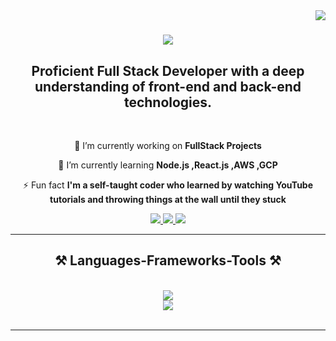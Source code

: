 <img align="right" src="https://visitor-badge.laobi.icu/badge?page_id=manashadevi03.manashadevi03" />

<h1 align="center">
    <img src="https://readme-typing-svg.herokuapp.com/?font=Righteous&size=35&center=true&vCenter=true&width=500&height=70&duration=4000&lines=Hi+There!+👋;+I'm+Manasha+Devi+D!;" />
</h1>

<h2 align="center">Proficient Full Stack Developer with a deep understanding of front-end and back-end technologies.</h2>

<br/>

<div align="center">
 
 🔭 I’m currently working on **FullStack Projects**
 
 🌱 I’m currently learning **Node.js ,React.js ,AWS ,GCP**

⚡ Fun fact **I'm a self-taught coder who learned by watching YouTube tutorials and throwing things at the wall until they stuck**

 </div>

 <div align="center"> 
  <a href="mailto:manashadevi03@gmail.com">
    <img src="https://img.shields.io/badge/Gmail-333333?style=for-the-badge&logo=gmail&logoColor=red" />
  </a>
  <a href="https://www.linkedin.com/in/manashadevi03/" target="_blank">
    <img src="https://img.shields.io/badge/LinkedIn-0077B5?style=for-the-badge&logo=linkedin&logoColor=white" target="_blank" />
  </a>
  <a href="https://harshithadhali.github.io/Professional_Portfolio/" target="_blank">
    <img src="https://img.shields.io/badge/Portfolio-%23000000.svg?style=for-the-badge&logo=firefox&logoColor=#FF7139" target="_blank" />
  </a>
      
</div>


 <hr/>
 
<h2 align="center">⚒️ Languages-Frameworks-Tools ⚒️</h2>
<br/>
<div align="center">
    <img src="https://skillicons.dev/icons?i=c,cpp,html,css,bootstrap,figma" /><br>
    <img src="https://skillicons.dev/icons?i=mysql,mongodb,js,nodejs,react,aws,gcp" /><br>
</div>

<br/>
<hr/>
